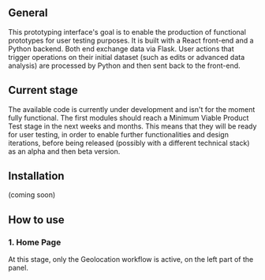 ## General
This prototyping interface's goal is to enable the production of functional prototypes for user testing purposes.
It is built with a React front-end and a Python backend. Both end exchange data via Flask. User actions that trigger operations on their initial dataset (such as edits or advanced data analysis) are processed by Python and then sent back to the front-end.

## Current stage
The available code is currently under development and isn't for the moment fully functional.
The first modules should reach a Minimum Viable Product Test stage in the next weeks and months. This means that they will be ready for user testing, in order to enable further functionalities and design iterations, before being released (possibly with a different technical stack) as an alpha and then beta version.

## Installation
(coming soon)

## How to use

### 1. Home Page
At this stage, only the Geolocation workflow is active, on the left part of the panel.
